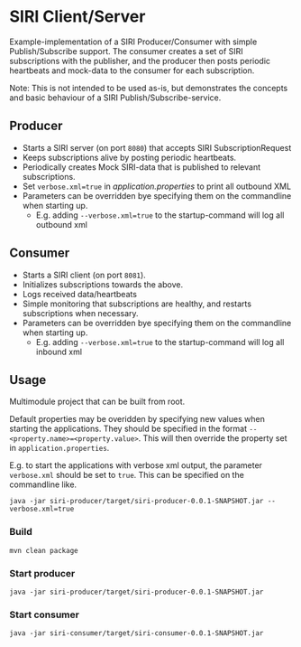 # SIRI Client/Server

Example-implementation of a SIRI Producer/Consumer with simple Publish/Subscribe support. The consumer creates a set of SIRI subscriptions with the publisher, and the producer then posts periodic heartbeats and mock-data to the consumer for each subscription.

Note: This is not intended to be used as-is, but demonstrates the concepts and basic behaviour of a SIRI Publish/Subscribe-service.

## Producer
- Starts a SIRI server (on port `8080`) that accepts SIRI SubscriptionRequest
- Keeps subscriptions alive by posting periodic heartbeats.
- Periodically creates Mock SIRI-data that is published to relevant subscriptions.
- Set `verbose.xml=true` in _application.properties_ to print all outbound XML
- Parameters can be overridden bye specifying them on the commandline when starting up.
    - E.g. adding `--verbose.xml=true` to the startup-command will log all outbound xml

## Consumer
- Starts a SIRI client (on port `8081`).
- Initializes subscriptions towards the above.
- Logs received data/heartbeats
- Simple monitoring that subscriptions are healthy, and restarts subscriptions when necessary.
- Parameters can be overridden bye specifying them on the commandline when starting up.
  - E.g. adding `--verbose.xml=true` to the startup-command will log all inbound xml

## Usage
Multimodule project that can be built from root.

Default properties may be overidden by specifying new values when starting the applications. They should be specified in the format `--<property.name>=<property.value>`. This will then override the property set in `application.properties`.

E.g. to start the applications with verbose xml output, the parameter `verbose.xml` should be set to `true`. This can be specified on the commandline like.
```
java -jar siri-producer/target/siri-producer-0.0.1-SNAPSHOT.jar --verbose.xml=true
```

### Build
```
mvn clean package
```
### Start producer
``` 
java -jar siri-producer/target/siri-producer-0.0.1-SNAPSHOT.jar
```
### Start consumer
``` 
java -jar siri-consumer/target/siri-consumer-0.0.1-SNAPSHOT.jar 
```

